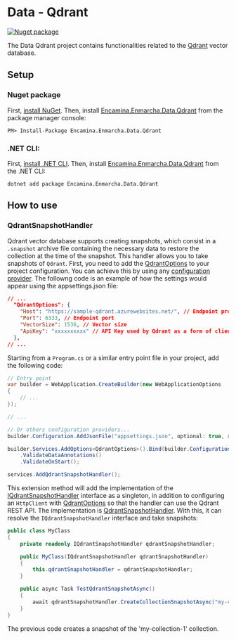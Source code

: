 ﻿# Data - Qdrant

[![Nuget package](https://img.shields.io/nuget/v/Encamina.Enmarcha.Data.Qdrant)](https://www.nuget.org/packages/Encamina.Enmarcha.Data.Qdrant)

The Data Qdrant project contains functionalities related to the [Qdrant](https://qdrant.tech/) vector database.

## Setup

### Nuget package

First, [install NuGet](http://docs.nuget.org/docs/start-here/installing-nuget). Then, install [Encamina.Enmarcha.Data.Qdrant](https://www.nuget.org/packages/Encamina.Enmarcha.Data.Qdrant) from the package manager console:

    PM> Install-Package Encamina.Enmarcha.Data.Qdrant

### .NET CLI:

First, [install .NET CLI](https://learn.microsoft.com/en-us/dotnet/core/tools/). Then, install [Encamina.Enmarcha.Data.Qdrant](https://www.nuget.org/packages/Encamina.Enmarcha.Data.Qdrant) from the .NET CLI:

    dotnet add package Encamina.Enmarcha.Data.Qdrant

## How to use
### QdrantSnapshotHandler

Qdrant vector database supports creating snapshots, which consist in a `.snapshot` archive file containing the necessary data to restore the collection at the time of the snapshot. This handler allows you to take snapshots of `Qdrant`. First, you need to add the [QdrantOptions](../Encamina.Enmarcha.Data.Qdrant.Abstractions/QdrantOptions.cs) to your project configuration. You can achieve this by using any [configuration provider](https://learn.microsoft.com/en-us/dotnet/core/extensions/configuration). The followng code is an example of how the settings would appear using the appsettings.json file:

```json
// ...
  "QdrantOptions": {
    "Host": "https://sample-qdrant.azurewebsites.net/", // Endpoint protocol and host
    "Port": 6333, // Endpoint port
    "VectorSize": 1536, // Vector size
    "ApiKey": "xxxxxxxxxx" // API Key used by Qdrant as a form of client authentication.
  },
// ...
```

Starting from a `Program.cs` or a similar entry point file in your project, add the following code:

```csharp
// Entry point
var builder = WebApplication.CreateBuilder(new WebApplicationOptions
{
    // ...
});

// ... 

// Or others configuration providers...
builder.Configuration.AddJsonFile("appsettings.json", optional: true, reloadOnChange: true); 

builder.Services.AddOptions<QdrantOptions>().Bind(builder.Configuration.GetSection(nameof(QdrantOptions)))
    .ValidateDataAnnotations()
    .ValidateOnStart();

services.AddQdrantSnapshotHandler();
```

This extension method will add the implementation of the [IQdrantSnapshotHandler](../Encamina.Enmarcha.Data.Qdrant.Abstractions/IQdrantSnapshotHandler.cs) interface as a singleton, in addition to configuring an `HttpClient` with [QdrantOptions](../Encamina.Enmarcha.Data.Qdrant.Abstractions/QdrantOptions.cs) so that the handler can use the Qdrant REST API. The implementation is [QdrantSnapshotHandler](./QdrantSnapshotHandler.cs). With this, it can resolve the `IQdrantSnapshotHandler` interface and take snapshots:

```csharp
public class MyClass
{
    private readonly IQdrantSnapshotHandler qdrantSnapshotHandler;

    public MyClass(IQdrantSnapshotHandler qdrantSnapshotHandler)
    {
        this.qdrantSnapshotHandler = qdrantSnapshotHandler;
    }

    public async Task TestQdrantSnapshotAsync()
    {
        await qdrantSnapshotHandler.CreateCollectionSnapshotAsync("my-collection-1", CancellationToken.None);
    }
}
```

The previous code creates a snapshot of the 'my-collection-1' collection.